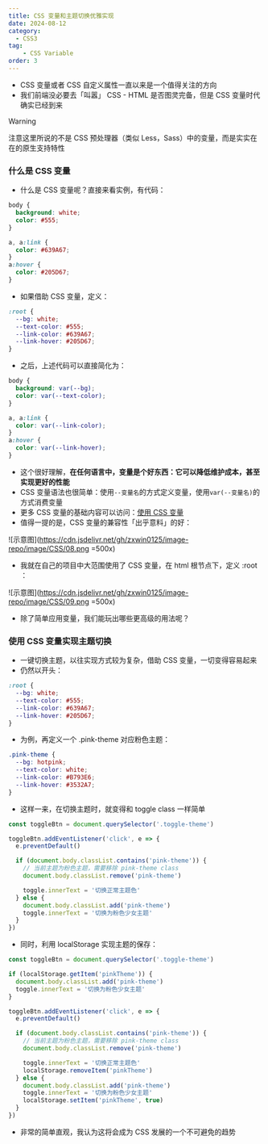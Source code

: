 ```yaml
---
title: CSS 变量和主题切换优雅实现
date: 2024-08-12
category:
  - CSS3
tag:
	- CSS Variable
order: 3
---
```


- CSS 变量或者 CSS 自定义属性一直以来是一个值得关注的方向
- 我们前端没必要去「叫嚣」 CSS - HTML 是否图灵完备，但是 CSS 变量时代确实已经到来
> [!warning]
> 注意这里所说的不是 CSS 预处理器（类似 Less，Sass）中的变量，而是实实在在的原生支持特性

### 什么是 CSS 变量

- 什么是 CSS 变量呢？直接来看实例，有代码：

```css
body {
  background: white;
  color: #555;
}

a, a:link {
  color: #639A67;
}
a:hover {
  color: #205D67;
}
```

- 如果借助 CSS 变量，定义：

```css
:root {
  --bg: white;
  --text-color: #555;
  --link-color: #639A67;
  --link-hover: #205D67;
}
```

- 之后，上述代码可以直接简化为：

```css
body {
  background: var(--bg);
  color: var(--text-color);
}

a, a:link {
  color: var(--link-color);
}
a:hover {
  color: var(--link-hover);
}
```

- 这个很好理解，**在任何语言中，变量是个好东西：它可以降低维护成本，甚至实现更好的性能**
- CSS 变量语法也很简单：使用`--变量名`的方式定义变量，使用`var(--变量名)`的方式消费变量
- 更多 CSS 变量的基础内容可以访问：[使用 CSS 变量](https://developer.mozilla.org/zh-%20CN/docs/Web/CSS/Using_CSS_custom_properties)
- 值得一提的是，CSS 变量的兼容性「出乎意料」的好：

![示意图](https://cdn.jsdelivr.net/gh/zxwin0125/image-repo/image/CSS/08.png =500x)

- 我就在自己的项目中大范围使用了 CSS 变量，在 html 根节点下，定义 :root ：

![示意图](https://cdn.jsdelivr.net/gh/zxwin0125/image-repo/image/CSS/09.png =500x)

- 除了简单应用变量，我们能玩出哪些更高级的用法呢？

### 使用 CSS 变量实现主题切换

- 一键切换主题，以往实现方式较为复杂，借助 CSS 变量，一切变得容易起来
- 仍然以开头：

```css
:root {
  --bg: white;
  --text-color: #555;
  --link-color: #639A67;
  --link-hover: #205D67;
}
```

- 为例，再定义一个 .pink-theme 对应粉色主题：

```css
.pink-theme {
  --bg: hotpink;
  --text-color: white;
  --link-color: #B793E6;
  --link-hover: #3532A7;
}
```

- 这样一来，在切换主题时，就变得和 toggle class 一样简单

```javascript
const toggleBtn = document.querySelector('.toggle-theme')

toggleBtn.addEventListener('click', e => {
  e.preventDefault()

  if (document.body.classList.contains('pink-theme')) {
    // 当前主题为粉色主题，需要移除 pink-theme class
    document.body.classList.remove('pink-theme')

    toggle.innerText = '切换正常主题色'
  } else {
    document.body.classList.add('pink-theme')
    toggle.innerText = '切换为粉色少女主题'
  }
})
```

- 同时，利用 localStorage 实现主题的保存：

```javascript
const toggleBtn = document.querySelector('.toggle-theme')

if (localStorage.getItem('pinkTheme')) {
  document.body.classList.add('pink-theme')
  toggle.innerText = '切换为粉色少女主题'
}

toggleBtn.addEventListener('click', e => {
  e.preventDefault()

  if (document.body.classList.contains('pink-theme')) {
    // 当前主题为粉色主题，需要移除 pink-theme class
    document.body.classList.remove('pink-theme')

    toggle.innerText = '切换正常主题色'
    localStorage.removeItem('pinkTheme')
  } else {
    document.body.classList.add('pink-theme')
    toggle.innerText = '切换为粉色少女主题'
    localStorage.setItem('pinkTheme', true)
  }
})
```

- 非常的简单直观，我认为这将会成为 CSS 发展的一个不可避免的趋势